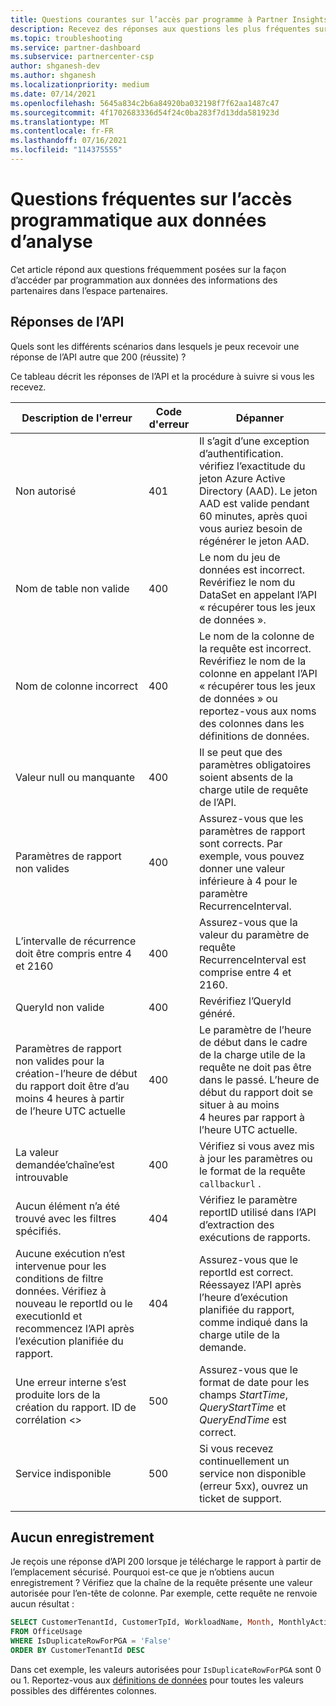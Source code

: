```yaml
---
title: Questions courantes sur l’accès par programme à Partner Insights
description: Recevez des réponses aux questions les plus fréquentes sur l’accès aux données de Partner Insights par le biais de l’API.
ms.topic: troubleshooting
ms.service: partner-dashboard
ms.subservice: partnercenter-csp
author: shganesh-dev
ms.author: shganesh
ms.localizationpriority: medium
ms.date: 07/14/2021
ms.openlocfilehash: 5645a834c2b6a84920ba032198f7f62aa1487c47
ms.sourcegitcommit: 4f1702683336d54f24c0ba283f7d13dda581923d
ms.translationtype: MT
ms.contentlocale: fr-FR
ms.lasthandoff: 07/16/2021
ms.locfileid: "114375555"
---
```

# <a name="programmatic-access-of-analytics-data-common-questions"></a>Questions fréquentes sur l’accès programmatique aux données d’analyse

Cet article répond aux questions fréquemment posées sur la façon d’accéder par programmation aux données des informations des partenaires dans l’espace partenaires.

## <a name="api-responses"></a>Réponses de l’API

Quels sont les différents scénarios dans lesquels je peux recevoir une réponse de l’API autre que 200 (réussite) ?

Ce tableau décrit les réponses de l’API et la procédure à suivre si vous les recevez.

|    Description de l'erreur     |    Code d'erreur     |    Dépanner     |
|    ----    |    ----    |    ----    |
|    Non autorisé     |    401     |    Il s’agit d’une exception d’authentification. vérifiez l’exactitude du jeton Azure Active Directory (AAD). Le jeton AAD est valide pendant 60 minutes, après quoi vous auriez besoin de régénérer le jeton AAD.     |
|    Nom de table non valide     |    400     |    Le nom du jeu de données est incorrect. Revérifiez le nom du DataSet en appelant l’API « récupérer tous les jeux de données ».     |
|    Nom de colonne incorrect     |    400     |    Le nom de la colonne de la requête est incorrect. Revérifiez le nom de la colonne en appelant l’API « récupérer tous les jeux de données » ou reportez-vous aux noms des colonnes dans les définitions de données.    |
|    Valeur null ou manquante     |    400     |    Il se peut que des paramètres obligatoires soient absents de la charge utile de requête de l’API.     |
|    Paramètres de rapport non valides     |    400     |    Assurez-vous que les paramètres de rapport sont corrects. Par exemple, vous pouvez donner une valeur inférieure à 4 pour le paramètre RecurrenceInterval.     |
|    L’intervalle de récurrence doit être compris entre 4 et 2160     |    400     |    Assurez-vous que la valeur du paramètre de requête RecurrenceInterval est comprise entre 4 et 2160.     |
|    QueryId non valide     |    400     |    Revérifiez l’QueryId généré.     |
|    Paramètres de rapport non valides pour la création-l’heure de début du rapport doit être d’au moins 4 heures à partir de l’heure UTC actuelle     |    400     |    Le paramètre de l’heure de début dans le cadre de la charge utile de la requête ne doit pas être dans le passé. L’heure de début du rapport doit se situer à au moins 4 heures par rapport à l’heure UTC actuelle.     |
|    La valeur demandée’chaîne’est introuvable     |    400     |    Vérifiez si vous avez mis à jour les paramètres ou le format de la requête `callbackurl` .     |
|    Aucun élément n’a été trouvé avec les filtres spécifiés.     |    404     |    Vérifiez le paramètre reportID utilisé dans l’API d’extraction des exécutions de rapports.     |
|    Aucune exécution n’est intervenue pour les conditions de filtre données. Vérifiez à nouveau le reportId ou le executionId et recommencez l’API après l’exécution planifiée du rapport.     |    404     |    Assurez-vous que le reportId est correct. Réessayez l’API après l’heure d’exécution planifiée du rapport, comme indiqué dans la charge utile de la demande.     |
|    Une erreur interne s’est produite lors de la création du rapport. ID de corrélation <>     |    500     |    Assurez-vous que le format de date pour les champs *StartTime*, *QueryStartTime* et *QueryEndTime* est correct.     |
|    Service indisponible    |    500     |    Si vous recevez continuellement un service non disponible (erreur 5xx), ouvrez un ticket de support.    |
|        |        |        |

## <a name="no-records"></a>Aucun enregistrement

Je reçois une réponse d’API 200 lorsque je télécharge le rapport à partir de l’emplacement sécurisé. Pourquoi est-ce que je n’obtiens aucun enregistrement ?
Vérifiez que la chaîne de la requête présente une valeur autorisée pour l’en-tête de colonne. Par exemple, cette requête ne renvoie aucun résultat :

```sql
SELECT CustomerTenantId, CustomerTpId, WorkloadName, Month, MonthlyActiveUsers 
FROM OfficeUsage 
WHERE IsDuplicateRowForPGA = 'False' 
ORDER BY CustomerTenantId DESC
```

Dans cet exemple, les valeurs autorisées pour `IsDuplicateRowForPGA` sont 0 ou 1. Reportez-vous aux [définitions de données](insights-data-definitions.md) pour toutes les valeurs possibles des différentes colonnes.
